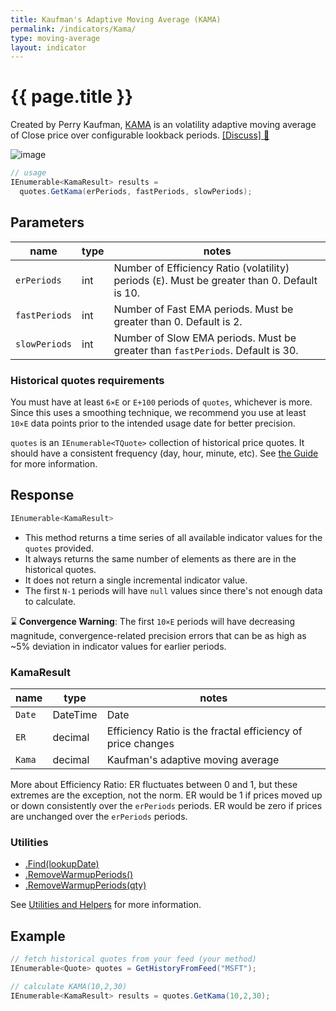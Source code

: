 ```yaml
---
title: Kaufman's Adaptive Moving Average (KAMA)
permalink: /indicators/Kama/
type: moving-average
layout: indicator
---
```


# {{ page.title }}

Created by Perry Kaufman, [KAMA](https://school.stockcharts.com/doku.php?id=technical_indicators:kaufman_s_adaptive_moving_average) is an volatility adaptive moving average of Close price over configurable lookback periods.
[[Discuss] :speech_balloon:]({{site.github.repository_url}}/discussions/210 "Community discussion about this indicator")

![image]({{site.baseurl}}/assets/charts/Kama.png)

```csharp
// usage
IEnumerable<KamaResult> results =
  quotes.GetKama(erPeriods, fastPeriods, slowPeriods);  
```

## Parameters

| name | type | notes
| -- |-- |--
| `erPeriods` | int | Number of Efficiency Ratio (volatility) periods (`E`).  Must be greater than 0.  Default is 10.
| `fastPeriods` | int | Number of Fast EMA periods.  Must be greater than 0.  Default is 2.
| `slowPeriods` | int | Number of Slow EMA periods.  Must be greater than `fastPeriods`.  Default is 30.

### Historical quotes requirements

You must have at least `6×E` or `E+100` periods of `quotes`, whichever is more.  Since this uses a smoothing technique, we recommend you use at least `10×E` data points prior to the intended usage date for better precision.

`quotes` is an `IEnumerable<TQuote>` collection of historical price quotes.  It should have a consistent frequency (day, hour, minute, etc).  See [the Guide]({{site.baseurl}}/guide/#historical-quotes) for more information.

## Response

```csharp
IEnumerable<KamaResult>
```

- This method returns a time series of all available indicator values for the `quotes` provided.
- It always returns the same number of elements as there are in the historical quotes.
- It does not return a single incremental indicator value.
- The first `N-1` periods will have `null` values since there's not enough data to calculate.

:hourglass: **Convergence Warning**: The first `10×E` periods will have decreasing magnitude, convergence-related precision errors that can be as high as ~5% deviation in indicator values for earlier periods.

### KamaResult

| name | type | notes
| -- |-- |--
| `Date` | DateTime | Date
| `ER`   | decimal | Efficiency Ratio is the fractal efficiency of price changes
| `Kama` | decimal | Kaufman's adaptive moving average

More about Efficiency Ratio: ER fluctuates between 0 and 1, but these extremes are the exception, not the norm. ER would be 1 if prices moved up or down consistently over the `erPeriods` periods. ER would be zero if prices are unchanged over the `erPeriods` periods.

### Utilities

- [.Find(lookupDate)]({{site.baseurl}}/utilities#find-indicator-result-by-date)
- [.RemoveWarmupPeriods()]({{site.baseurl}}/utilities#remove-warmup-periods)
- [.RemoveWarmupPeriods(qty)]({{site.baseurl}}/utilities#remove-warmup-periods)

See [Utilities and Helpers]({{site.baseurl}}/utilities#utilities-for-indicator-results) for more information.

## Example

```csharp
// fetch historical quotes from your feed (your method)
IEnumerable<Quote> quotes = GetHistoryFromFeed("MSFT");

// calculate KAMA(10,2,30)
IEnumerable<KamaResult> results = quotes.GetKama(10,2,30);
```
